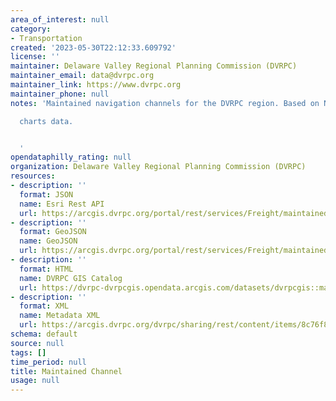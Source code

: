 ```yaml
---
area_of_interest: null
category:
- Transportation
created: '2023-05-30T22:12:33.609792'
license: ''
maintainer: Delaware Valley Regional Planning Commission (DVRPC)
maintainer_email: data@dvrpc.org
maintainer_link: https://www.dvrpc.org
maintainer_phone: null
notes: 'Maintained navigation channels for the DVRPC region. Based on NOAA navigation

  charts data.


  '
opendataphilly_rating: null
organization: Delaware Valley Regional Planning Commission (DVRPC)
resources:
- description: ''
  format: JSON
  name: Esri Rest API
  url: https://arcgis.dvrpc.org/portal/rest/services/Freight/maintained_channel/FeatureServer/0
- description: ''
  format: GeoJSON
  name: GeoJSON
  url: https://arcgis.dvrpc.org/portal/rest/services/Freight/maintained_channel/FeatureServer/0/query?where=1=1&outsr=4326&outfields=*&f=geojson
- description: ''
  format: HTML
  name: DVRPC GIS Catalog
  url: https://dvrpc-dvrpcgis.opendata.arcgis.com/datasets/dvrpcgis::maintained-channel
- description: ''
  format: XML
  name: Metadata XML
  url: https://arcgis.dvrpc.org/dvrpc/sharing/rest/content/items/8c76f87e70b7478892a74f35807f61a1/info/metadata/metadata.xml?format=default
schema: default
source: null
tags: []
time_period: null
title: Maintained Channel
usage: null
---
```

